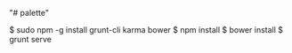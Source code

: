 "# palette" 


$ sudo npm -g install grunt-cli karma bower
$ npm install
$ bower install
$ grunt serve
